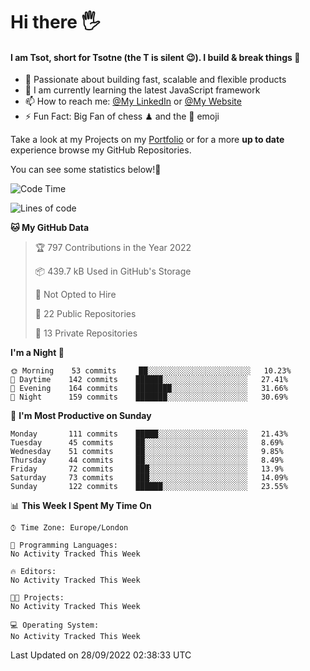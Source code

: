 # Hi there :raised_hand_with_fingers_splayed:
#### I am Tsot, short for Tsotne (the T is silent :wink:). I build & break things :space_invader:
- :telescope: Passionate about building fast, scalable and flexible products
- :seedling: I am currently learning the latest JavaScript framework 
- :mailbox: How to reach me: [@My LinkedIn](https://www.linkedin.com/in/tsotne-gvadzabia/) or [@My Website](https://tsotne.co.uk/contact)
- :zap: Fun Fact: Big Fan of chess ♟ and the 👾 emoji

Take a look at my Projects on my [Portfolio](https://tsotne.co.uk/) or for a more **up to date** experience browse my GitHub Repositories.

You can see some statistics below!:space_invader:
<!--START_SECTION:waka-->
![Code Time](http://img.shields.io/badge/Code%20Time-761%20hrs%202%20mins-blue)

![Lines of code](https://img.shields.io/badge/From%20Hello%20World%20I%27ve%20Written-624%20Thousand%20lines%20of%20code-blue)

**🐱 My GitHub Data** 

> 🏆 797 Contributions in the Year 2022
 > 
> 📦 439.7 kB Used in GitHub's Storage 
 > 
> 🚫 Not Opted to Hire
 > 
> 📜 22 Public Repositories 
 > 
> 🔑 13 Private Repositories  
 > 
**I'm a Night 🦉** 

```text
🌞 Morning    53 commits     ██░░░░░░░░░░░░░░░░░░░░░░░   10.23% 
🌆 Daytime    142 commits    ██████░░░░░░░░░░░░░░░░░░░   27.41% 
🌃 Evening    164 commits    ████████░░░░░░░░░░░░░░░░░   31.66% 
🌙 Night      159 commits    ███████░░░░░░░░░░░░░░░░░░   30.69%

```
📅 **I'm Most Productive on Sunday** 

```text
Monday       111 commits    █████░░░░░░░░░░░░░░░░░░░░   21.43% 
Tuesday      45 commits     ██░░░░░░░░░░░░░░░░░░░░░░░   8.69% 
Wednesday    51 commits     ██░░░░░░░░░░░░░░░░░░░░░░░   9.85% 
Thursday     44 commits     ██░░░░░░░░░░░░░░░░░░░░░░░   8.49% 
Friday       72 commits     ███░░░░░░░░░░░░░░░░░░░░░░   13.9% 
Saturday     73 commits     ███░░░░░░░░░░░░░░░░░░░░░░   14.09% 
Sunday       122 commits    ██████░░░░░░░░░░░░░░░░░░░   23.55%

```


📊 **This Week I Spent My Time On** 

```text
⌚︎ Time Zone: Europe/London

💬 Programming Languages: 
No Activity Tracked This Week

🔥 Editors: 
No Activity Tracked This Week

🐱‍💻 Projects: 
No Activity Tracked This Week

💻 Operating System: 
No Activity Tracked This Week

```


 Last Updated on 28/09/2022 02:38:33 UTC
<!--END_SECTION:waka-->
